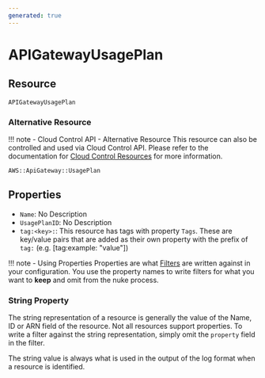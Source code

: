 ```yaml
---
generated: true
---
```


# APIGatewayUsagePlan


## Resource

```text
APIGatewayUsagePlan
```

### Alternative Resource

!!! note - Cloud Control API - Alternative Resource
    This resource can also be controlled and used via Cloud Control API. Please refer to the documentation for
    [Cloud Control Resources](../config-cloud-control.md) for more information.

```text
AWS::ApiGateway::UsagePlan
```
## Properties


- `Name`: No Description
- `UsagePlanID`: No Description
- `tag:<key>:`: This resource has tags with property `Tags`. These are key/value pairs that are
	added as their own property with the prefix of `tag:` (e.g. [tag:example: "value"]) 

!!! note - Using Properties
    Properties are what [Filters](../config-filtering.md) are written against in your configuration. You use the property
    names to write filters for what you want to **keep** and omit from the nuke process.

### String Property

The string representation of a resource is generally the value of the Name, ID or ARN field of the resource. Not all
resources support properties. To write a filter against the string representation, simply omit the `property` field in
the filter.

The string value is always what is used in the output of the log format when a resource is identified.

